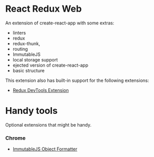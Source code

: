 # React Redux Web

An extension of create-react-app with some extras:

- linters
- redux
- redux-thunk,
- routing
- ImmutableJS
- local storage support
- ejected version of create-react-app
- basic structure

This extension also has built-in support for the following extensions:

- [Redux DevTools Extension](https://github.com/zalmoxisus/redux-devtools-extension#installation)


# Handy tools

Optional extensions that might be handy.

### Chrome

- [ImmutableJS Object Formatter](https://chrome.google.com/webstore/detail/immutablejs-object-format/hgldghadipiblonfkkicmgcbbijnpeog)
